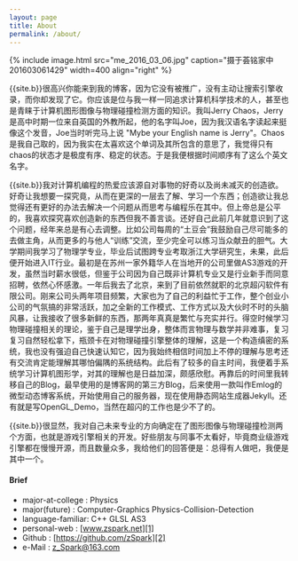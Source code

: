 ```yaml
---
layout: page
title: About
permalink: /about/
---
```


{% include image.html src="me_2016_03_06.jpg" caption="摄于荟铭家中 201603061429" width=400 align="right" %}

{{site.b}}很高兴你能来到我的博客，因为它没有被推广，没有主动让搜索引擎收录，而你却发现了它。你应该是位与我一样一同追求计算机科学技术的人，甚至也是青睐于计算机图形图像与物理碰撞检测方面的知识。我叫Jerry Chaos，Jerry是高中时期一位来自英国的外教所起，他的名字叫Joe，因为我汉语名字读起来挺像这个发音，Joe当时听完马上说 "Mybe your English name is Jerry"。Chaos是我自己取的，因为我实在太喜欢这个单词及其所包含的意思了，我觉得只有chaos的状态才是极度有序、稳定的状态。于是我便根据时间顺序有了这么个英文名字。

{{site.b}}我对计算机编程的热爱应该源自对事物的好奇以及尚未减灭的创造欲。好奇让我想要一探究竟，从而在更深的一层去了解、学习一个东西；创造欲让我总觉得还有更好的办法去解决一个问题从而思考与编程乐在其中。但上帝总是公平的，我喜欢探究喜欢创造新的东西但我不善言谈。还好自己此前几年就意识到了这个问题，经年来总是有心去调整。比如公司每周的“土豆会”我鼓励自己尽可能多的去做主角，从而更多的与他人“训练”交流，至少完全可以练习当众献丑的胆气。大学期间我学习了物理学专业，毕业后试图跨专业考取浙江大学研究生，未果，此后便开始进入IT行业。最初是在苏州一家外籍华人在当地开的公司里做AS3游戏的开发，虽然当时薪水很低，但鉴于公司因为自己既非计算机专业又是行业新手而同意招聘，依然心怀感激。一年后我去了北京，来到了目前依然就职的北京超闪软件有限公司。刚来公司头两年项目频繁，大家也为了自己的利益忙于工作，整个创业小公司的气氛搞的非常活跃，加之全新的工作模式、工作方式以及大伙时不时的头脑风暴，让我接收了很多新鲜的东西，那两年真真是繁忙与充实并行。得空时候学习物理碰撞相关的理论，鉴于自己是理学出身，整体而言物理与数学并非难事，复习复习自然轻松拿下，瓶颈卡在对物理碰撞引擎整体的理解，这是一个构造缜密的系统，我也没有强迫自己快速认知它，因为我始终相信时间加上不停的理解与思考还有交流肯定能理解其哪怕偏隅的系统结构。此后有了较多的自主时间，我便着手系统学习计算机图形学，对其的理解也是日益加深，颇感欣慰。再靠后的时间里我转移自己的Blog，最早使用的是博客网的第三方Blog，后来使用一款叫作Emlog的微型动态博客系统，开始使用自己的服务器，现在使用静态网站生成器Jekyll。还有就是写OpenGL_Demo，当然在超闪的工作也是少不了的。

{{site.b}}很显然，我对自己未来专业的方向确定在了图形图像与物理碰撞检测两个方面，也就是游戏引擎相关的开发。好些朋友与同事不太看好，毕竟商业级游戏引擎都在慢慢开源，而且数量众多，我给他们的回答便是：总得有人做吧，我便是其中一个。

#### Brief

* major-at-college : Physics
* major(future) : Computer-Graphics Physics-Collision-Detection
* language-familiar: C++ GLSL AS3 
* personal-web : [www.zspark.net][1]
* Github : [https://github.com/zSpark][2]
* e-Mail : [z_Spark@163.com][3]


[1]:http://www.zspark.net
[4]:http://www.zspark.me
[2]:https://github.com/zSpark
[3]:mailto:z_Spark@163.com


